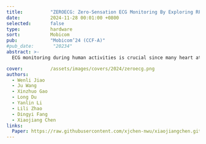 ```yaml
---
title:          "ZEROECG: Zero-Sensation ECG Monitoring By Exploring RFID MOSFET"
date:           2024-11-28 00:01:00 +0800
selected:       false
type:           hardware
sort:           Mobicom
pub:            "Mobicom’24 (CCF-A)"
#pub_date:       "20234"
abstract: >-
  ECG monitoring during human activities is crucial since many heart attacks occur when people are exercising, driving a car, operating a machine, etc. Unfortunately, existing ECG monitoring devices fail to timely detect abnormal ECG signals during activities due to the need for many cables or a sustained press on devices (e.g., smartwatches). This paper introduces ZEROECG, a wireless, battery-free, lightweight, electronic-skin-like tag integrated with commodity RFIDs, which can continuously track a user’s ECG during activities. By exploring and leveraging the RFID MOSFET switch, which is traditionally used for backscatter modulation, we map the ECG signal to the RFID RSS and phase measurement. It opens a new RFID sensing approach for sensing any physical world variable that can be translated into voltage signals. We model and analyze the RFID MOSFET-based backscatter modulation principle, providing design guidance for other sensing tasks. Real-world results illustrate the effectiveness of ZEROECG on ECG sensing.

cover:          /assets/images/covers/2024/zeroecg.png
authors:
  - Wenli Jiao
  - Ju Wang
  - Xinzhuo Gao
  - Long Du
  - Yanlin Li
  - Lili Zhao
  - Dingyi Fang
  - Xiaojiang Chen
links:
  Paper: https://raw.githubusercontent.com/xjchen-nwu/xiaojiangchen.github.io/main/paper/2024/zeroecg.pdf
---
```

